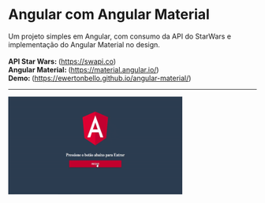# Angular com Angular Material
Um projeto simples em Angular, com consumo da API do StarWars e implementação do Angular Material no design.<br/><br/>
<Strong>API Star Wars: </Strong>(https://swapi.co)<br/>
<Strong>Angular Material: </Strong>(https://material.angular.io/)<br/>
<Strong>Demo: </Strong>(https://ewertonbello.github.io/angular-material/)<br/>
<hr>

<div>
<img src="https://github.com/EwertonBello/Angular_AngularMaterial/blob/master/Angular01.gif" width="70%">
</div>
